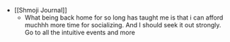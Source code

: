   * [[Shmoji Journal]]
    * What being back home for so long has taught me is that i can afford muchhh more time for socializing. And I should seek it out strongly. Go to all the intuitive events and more